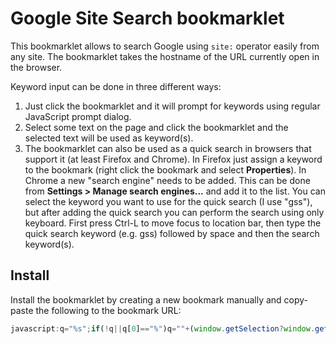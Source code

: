 Google Site Search bookmarklet
==============================

This bookmarklet allows to search Google using `site:` operator
easily from any site. The bookmarklet takes the hostname of the URL currently
open in the browser.

Keyword input can be done in three different ways:

1. Just click the bookmarklet and it will prompt for keywords using regular 
JavaScript prompt dialog.
2. Select some text on the page and click the bookmarklet and the selected text will be used as keyword(s).
3. The bookmarklet can also be used as a quick search in browsers that support it (at least Firefox and Chrome). In Firefox just assign a keyword to the bookmark (right click the bookmark and select **Properties**). In Chrome a new "search engine" needs to be added. This can be done from **Settings > Manage search engines...** and add it to the list. You can select the keyword you want to use for the quick search (I use "gss"), but after adding the quick search you can perform the search using only keyboard. First press Ctrl-L to move focus to location bar, then type the quick search keyword (e.g. gss) followed by space and then the search keyword(s).

## Install

Install the bookmarklet by creating a new bookmark manually and copy-paste the following to the bookmark URL:

```javascript
javascript:q="%s";if(!q||q[0]=="%")q=""+(window.getSelection?window.getSelection():document.getSelection?document.getSelection():document.selection.createRange().text);if(!q)q=prompt("Google Site Search");if(q!=null)location="http://www.google.com/search?q=site:"+escape(location.hostname)+"+"+escape(q.replace(/\s+/g,"+"));void 0;
```
